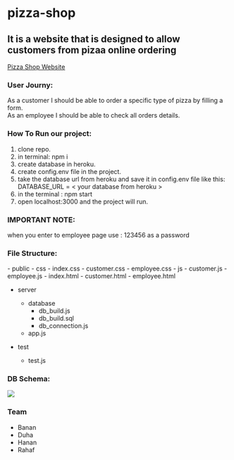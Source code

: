 # pizza-shop

<h2>It is a website that is designed to allow customers from pizaa online ordering</h2>

<a href="https://gsg-k3.github.io/pizza-shop/">Pizza Shop Website</a>

<h3>User Journy:</h3>
<p>As a customer I should be able to order a specific type of pizza by filling a form.<br>
As an employee I should be able to check all orders details.</p>

<h3>How To Run our project: </h3>
<ol>
<li>clone repo.</li>
<li>in terminal: npm i</li>
<li>create database in heroku.</li>
<li>create config.env file in the project.</li>
<li>take the database url from heroku and save it in config.env file like this: <br>
DATABASE_URL = < your database from heroku ></li>
<li>in the terminal : npm start</li>
<li>open localhost:3000 and the project will run.</li>
</ol>


<h3>IMPORTANT NOTE:</h3>
when you enter to employee page use : 123456 as a password

<h3>File Structure:</h3>
<p>
- public
  - css
       - index.css
       - customer.css
       - employee.css
   - js
       - customer.js
       - employee.js
   - index.html
   - customer.html
   - employee.html
        
- server
  - database
       - db_build.js
       - db_build.sql
       - db_connection.js
   - app.js

- test
   - test.js</p>

<h3>DB Schema:</h3>
<img src="https://user-images.githubusercontent.com/54964739/75233563-b5493580-57c1-11ea-85c4-f128a13c9005.png">

<h3>Team</h3>
<ul>
<li>Banan</li>
<li>Duha</li>
<li>Hanan</li>
<li>Rahaf</li>
</ul>
